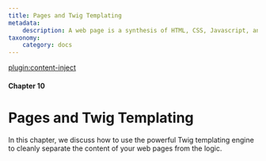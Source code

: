 ```yaml
---
title: Pages and Twig Templating
metadata:
    description: A web page is a synthesis of HTML, CSS, Javascript, and other types of media.  UserFrosting uses the powerful Twig templating engine to render web pages.
taxonomy:
    category: docs
---
```

[plugin:content-inject](/modular/_update5.0)

#### Chapter 10

# Pages and Twig Templating

In this chapter, we discuss how to use the powerful Twig templating engine to cleanly separate the content of your web pages from the logic.
